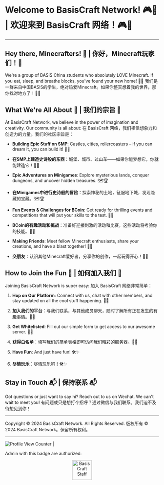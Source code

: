 # Welcome to BasisCraft Network! 🎮🎉 | 欢迎来到 BasisCraft 网络！🎮🎉

---

## Hey there, Minecrafters! 👋 | 你好，Minecraft玩家们！👋

We're a group of BASIS China students who absolutely LOVE Minecraft. If you eat, sleep, and breathe blocks, you've found your new home! 🏡✨
我们是一群来自中国BASIS的学生，绝对热爱Minecraft。如果你整天想着我的世界，那你找对地方了！🏡✨

## What We're All About 🌟 | 我们的宗旨 🌟

At BasisCraft Network, we believe in the power of imagination and creativity. Our community is all about:
在 BasisCraft 网络，我们相信想象力和创造力的力量。我们的社区宗旨是：

- **Building Epic Stuff on SMP**: Castles, cities, rollercoasters – if you can dream it, you can build it! 🏰🚀
- **在SMP上建造史诗般的东西**：城堡、城市、过山车——如果你能梦想它，你就能建造它！🏰🚀

- **Epic Adventures on Minigames**: Explore mysterious lands, conquer dungeons, and uncover hidden treasures. 🗺️🏆
- **在Minigames中进行史诗般的冒险**：探索神秘的土地，征服地下城，发现隐藏的宝藏。🗺️🏆

- **Fun Events & Challenges for BCoin**: Get ready for thrilling events and competitions that will put your skills to the test. 🏅🎲
- **BCoin的有趣活动和挑战**：准备好迎接刺激的活动和比赛，这些活动将考验你的技能。🏅🎲

- **Making Friends**: Meet fellow Minecraft enthusiasts, share your creations, and have a blast together! 👫🌐
- **交朋友**：认识其他Minecraft爱好者，分享你的创作，一起玩得开心！👫🌐

## How to Join the Fun 🎈 | 如何加入我们 🎈

Joining BasisCraft Network is super easy:
加入 BasisCraft 网络非常简单：

1. **Hop on Our Platform**: Connect with us, chat with other members, and stay updated on all the cool stuff happening. 📱💬
1. **加入我们的平台**：与我们联系，与其他成员聊天，随时了解所有正在发生的有趣事情。📱💬

2. **Get Whitelisted**: Fill out our simple form to get access to our awesome server. 📝✅
2. **获得白名单**：填写我们的简单表格即可访问我们精彩的服务器。📝✅

3. **Have Fun**: And just have fun! 🛠️✨
3. **尽情玩乐**：尽情玩乐吧！🛠️✨

## Stay in Touch 📬 | 保持联系 📬

Got questions or just want to say hi? Reach out to us on Wechat. We can't wait to meet you!
有问题或只是想打个招呼？通过微信与我们联系。我们迫不及待想见到你！

---

Copyright © 2024 BasisCraft Network. All Rights Reserved.
版权所有 © 2024 BasisCraft Network。保留所有权利。

---

![Profile View Counter](https://komarev.com/ghpvc/?username=BasisCraft) |

Admin with this badge are authorized:  <div align="center">
    <a href="https://github.com/BasisCraft">
    <img src="https://www.notion.so/image/https%3A%2F%2Fprod-files-secure.s3.us-west-2.amazonaws.com%2F2ddb5e11-349d-4d50-a65b-56f7dd08ee09%2F535b3efc-37ba-4dd5-90df-b64d4be626b0%2F7501720778175_.pic.jpg?table=block&id=c60e512c-bf8e-42a8-83cf-520750cb9727&spaceId=2ddb5e11-349d-4d50-a65b-56f7dd08ee09&width=2000&userId=f2e1fe81-d9e0-453e-99db-e9bb92f31a67&cache=v2" alt="BasisCraft Staff" title="BasisCraft Staff" width="64">
</a>
</div>
      
